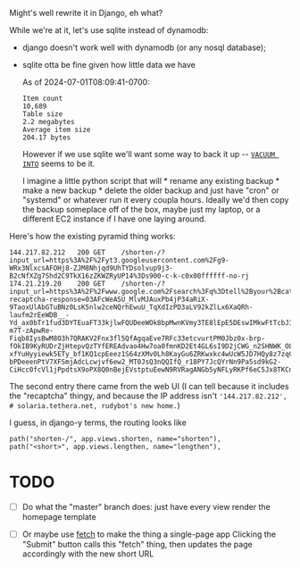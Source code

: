 Might's well rewrite it in Django, eh what?

While we're at it, let's use sqlite instead of dynamodb:

* django doesn't work well with dynamodb (or any nosql database);
* sqlite otta be fine given how little data we have

    As of 2024-07-01T08:09:41-0700:

    ```
    Item count
    10,689
    Table size
    2.2 megabytes
    Average item size
    204.17 bytes
    ```

    However if we use sqlite we'll want some way to back it up -- [`VACUUM INTO`](https://www.sqlite.org/lang_vacuum.html#vacuuminto) seems to be it.

  I imagine a little python script that will
      * rename any existing backup
      * make a new backup
      * delete the older backup
  and just have "cron" or "systemd" or whatever run it every coupla hours.
  Ideally we'd then copy the backup someplace off of the box, maybe just my laptop, or a different EC2 instance if I have one laying around.

Here's how the existing pyramid thing works:

```
144.217.82.212   200 GET    /shorten-/?input_url=https%3A%2F%2Fyt3.googleusercontent.com%2Fg9-WRx3NlxcsAFOHj8-ZJM8Nhjqd9UhTYDsolvup9j3-B2cNfXZg7Shd2C9TkX16zZKWZRyUP14%3Ds900-c-k-c0x00ffffff-no-rj
174.21.219.20    200 GET    /shorten-/?input_url=https%3A%2F%2Fwww.google.com%2Fsearch%3Fq%3Dtell%2Byour%2Bcat%2Bi%2Bsaid%2Bpspspsps%26sca_esv%3D13f83d3e4d744b27%26sca_upv%3D1%26source%3Dhp%26biw%3D1440%26bih%3D790%26ei%3DT5lrZr7_Luy00PEPisOwkAU%26iflsig%3DAL9hbdgAAAAAZmunX9dwIaqSHINu3iv6arajh6H6yMUH%26oq%3Dtell%2Byour%2Bcat%2B%26gs_lp%3DEgNpbWciDnRlbGwgeW91ciBjYXQgKgIIADIFEAAYgAQyBRAAGIAEMgUQABiABDIFEAAYgAQyBRAAGIAEMgUQABiABDIFEAAYgAQyBRAAGIAEMgUQABiABDIFEAAYgARIzBdQAFiQC3AAeACQAQCYAS6gAYYEqgECMTS4AQHIAQD4AQGKAgtnd3Mtd2l6LWltZ5gCDqACxwTCAggQABiABBixA8ICCxAAGIAEGLEDGIMBwgIEEAAYA5gDAJIHAjE0oAetSg%26sclient%3Dimg%26udm%3D2&g-recaptcha-response=03AFcWeA5U_MlvMJAuxPb4jP34aRiX-9TaoxUlAbGTuBNz0LsK5nlw2ceNQrhEwuU_TqXdIzPD3aLV92kZlLx6XaQRh-laufm2rEeWDB__-Yd_ax0bTr1fud3DYTEuaFT33kjlwFQUDeeWOk8bpMwnKVmy3TE8lEpE5DEswIMkwFtTcbJ3HSjLP2zIYPIoJQjqslVKX1iTlolmI6hmnT8GvgM5I7BhVgfdJjAxM4hxZdiUiOCa44nAF10ShhwJh07-m7T-zApwRe-Fiqb8IysBwM8O3h7QRAKV2Fnx3fl5QfAgqaEve7RFc33etcvurtPM0Jbz0x-brp-fOkIB9KyRUDrZjHtepvQzTYfEREAdvao4Hw7oa0fmnKD2Et4GL6sI9D2jCWG_n2SHNWK_OLnOskpt9qcrsqcy73u6o-xfYuHyyiewk5ETy_bf1KQ1cpEeez1S64zXMv0Lh8KayGu6ZRKwxkc4wUcW5JD7HQy8z7zqCtAB1EUmnJDQ6DJ_ss8a7TUCClEuj_U9ZiaEiAwmac-bPDeeenPtV7XFSmjAdcLcwjvf6ew2_MT0JsQ3nQQIfQ_r18PY7JcQYrNn9Pa5sd9kG2-CiHcc0fcVl1jPpdtsX9oPX8Q0nBejEVstptuEewN9RVRagANGb5yNFLyRKPf6eC5Jx8TKCn0Hf_nyPOEweJCzJT92W4I
```

The second entry there came from the web UI (I can tell because it includes the "recaptcha" thingy, and because the IP address isn't `'144.217.82.212',  # solaria.tethera.net, rudybot's new home.`)

I guess, in django-y terms, the routing looks like

    path("shorten-/", app.views.shorten, name="shorten"),
    path("<short>", app.views.lengthen, name="lengthen"),

# TODO

- [ ] Do what the "master" branch does: just have every view render the homepage template

- [ ] Or maybe use [fetch](https://developer.mozilla.org/en-US/docs/Web/API/Fetch_API/Using_Fetch) to make the thing a single-page app
  Clicking the "Submit" button calls this "fetch" thing, then updates the page accordingly with the new short URL
